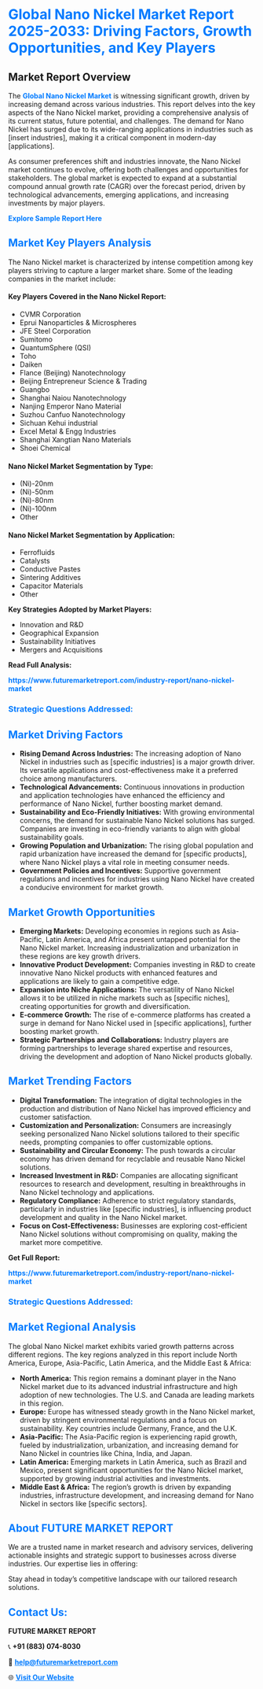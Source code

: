 <h1 style="color: #007BFF;">Global Nano Nickel Market Report 2025-2033: Driving Factors, Growth Opportunities, and Key Players</h1>

<section id="overview">
<h2>Market Report Overview</h2>
<p>The <a href="https://www.futuremarketreport.com/industry-report/nano-nickel-market" style="color: #007BFF; text-decoration: none;"><strong>Global Nano Nickel Market</strong></a> is witnessing significant growth, driven by increasing demand across various industries. This report delves into the key aspects of the Nano Nickel market, providing a comprehensive analysis of its current status, future potential, and challenges. The demand for Nano Nickel has surged due to its wide-ranging applications in industries such as [insert industries], making it a critical component in modern-day [applications].</p>
<p>As consumer preferences shift and industries innovate, the Nano Nickel market continues to evolve, offering both challenges and opportunities for stakeholders. The global market is expected to expand at a substantial compound annual growth rate (CAGR) over the forecast period, driven by technological advancements, emerging applications, and increasing investments by major players.</p>
</section>

<section id="overview">
<p><a href="https://www.futuremarketreport.com/request-sample/reportId=102983" style="color: #007BFF; text-decoration: none;"><strong>Explore Sample Report Here</strong></a></p>
</section>

<section id="key-players">
<h2 style="color: #007BFF;">Market Key Players Analysis</h2>
<p>The Nano Nickel market is characterized by intense competition among key players striving to capture a larger market share. Some of the leading companies in the market include:</p>
<h4>Key Players Covered in the Nano Nickel Report:</h4>
<ul><li>CVMR Corporation</li><li>Eprui Nanoparticles &amp; Microspheres</li><li>JFE Steel Corporation</li><li>Sumitomo</li><li>QuantumSphere (QSI)</li><li>Toho</li><li>Daiken</li><li>Flance (Beijing) Nanotechnology</li><li>Beijing Entrepreneur Science &amp; Trading</li><li>Guangbo</li><li>Shanghai Naiou Nanotechnology</li><li>Nanjing Emperor Nano Material</li><li>Suzhou Canfuo Nanotechnology</li><li>Sichuan Kehui industrial</li><li>Excel Metal &amp; Engg Industries</li><li>Shanghai Xangtian Nano Materials</li><li>Shoei Chemical</li></ul>
<h4>Nano Nickel Market Segmentation by Type:</h4>
<ul><li>(Ni)-20nm</li><li>(Ni)-50nm</li><li>(Ni)-80nm</li><li>(Ni)-100nm</li><li>Other</li></ul>

<h4>Nano Nickel Market Segmentation by Application:</h4>
<ul><li>Ferrofluids</li><li>Catalysts</li><li>Conductive Pastes</li><li>Sintering Additives</li><li>Capacitor Materials</li><li>Other</li></ul>
<p><strong>Key Strategies Adopted by Market Players:</strong></p>
<ul>
<li>Innovation and R&D</li>
<li>Geographical Expansion</li>
<li>Sustainability Initiatives</li>
<li>Mergers and Acquisitions</li>
</ul>
</section>

<section>
<p><strong>Read Full Analysis: </strong></p><a href="https://www.futuremarketreport.com/industry-report/nano-nickel-market" style="color: #007BFF; text-decoration: none;"><strong>https://www.futuremarketreport.com/industry-report/nano-nickel-market</strong></a>
<h3 style="color: #007BFF;">Strategic Questions Addressed:</h3>
</section>

<section id="driving-factors">
<h2 style="color: #007BFF;">Market Driving Factors</h2>
<ul>
<li><strong>Rising Demand Across Industries:</strong> The increasing adoption of Nano Nickel in industries such as [specific industries] is a major growth driver. Its versatile applications and cost-effectiveness make it a preferred choice among manufacturers.</li>
<li><strong>Technological Advancements:</strong> Continuous innovations in production and application technologies have enhanced the efficiency and performance of Nano Nickel, further boosting market demand.</li>
<li><strong>Sustainability and Eco-Friendly Initiatives:</strong> With growing environmental concerns, the demand for sustainable Nano Nickel solutions has surged. Companies are investing in eco-friendly variants to align with global sustainability goals.</li>
<li><strong>Growing Population and Urbanization:</strong> The rising global population and rapid urbanization have increased the demand for [specific products], where Nano Nickel plays a vital role in meeting consumer needs.</li>
<li><strong>Government Policies and Incentives:</strong> Supportive government regulations and incentives for industries using Nano Nickel have created a conducive environment for market growth.</li>
</ul>
</section>

<section id="growth-opportunities">
<h2 style="color: #007BFF;">Market Growth Opportunities</h2>
<ul>
<li><strong>Emerging Markets:</strong> Developing economies in regions such as Asia-Pacific, Latin America, and Africa present untapped potential for the Nano Nickel market. Increasing industrialization and urbanization in these regions are key growth drivers.</li>
<li><strong>Innovative Product Development:</strong> Companies investing in R&D to create innovative Nano Nickel products with enhanced features and applications are likely to gain a competitive edge.</li>
<li><strong>Expansion into Niche Applications:</strong> The versatility of Nano Nickel allows it to be utilized in niche markets such as [specific niches], creating opportunities for growth and diversification.</li>
<li><strong>E-commerce Growth:</strong> The rise of e-commerce platforms has created a surge in demand for Nano Nickel used in [specific applications], further boosting market growth.</li>
<li><strong>Strategic Partnerships and Collaborations:</strong> Industry players are forming partnerships to leverage shared expertise and resources, driving the development and adoption of Nano Nickel products globally.</li>
</ul>
</section>

<section id="trending-factors">
<h2 style="color: #007BFF;">Market Trending Factors</h2>
<ul>
<li><strong>Digital Transformation:</strong> The integration of digital technologies in the production and distribution of Nano Nickel has improved efficiency and customer satisfaction.</li>
<li><strong>Customization and Personalization:</strong> Consumers are increasingly seeking personalized Nano Nickel solutions tailored to their specific needs, prompting companies to offer customizable options.</li>
<li><strong>Sustainability and Circular Economy:</strong> The push towards a circular economy has driven demand for recyclable and reusable Nano Nickel solutions.</li>
<li><strong>Increased Investment in R&D:</strong> Companies are allocating significant resources to research and development, resulting in breakthroughs in Nano Nickel technology and applications.</li>
<li><strong>Regulatory Compliance:</strong> Adherence to strict regulatory standards, particularly in industries like [specific industries], is influencing product development and quality in the Nano Nickel market.</li>
<li><strong>Focus on Cost-Effectiveness:</strong> Businesses are exploring cost-efficient Nano Nickel solutions without compromising on quality, making the market more competitive.</li>
</ul>
</section>

<section>
<p><strong>Get Full Report: </strong></p><a href="https://www.futuremarketreport.com/industry-report/nano-nickel-market" style="color: #007BFF; text-decoration: none;"><strong>https://www.futuremarketreport.com/industry-report/nano-nickel-market</strong></a>
<h3 style="color: #007BFF;">Strategic Questions Addressed:</h3>
</section>


<section id="regional-analysis">
<h2 style="color: #007BFF;">Market Regional Analysis</h2>
<p>The global Nano Nickel market exhibits varied growth patterns across different regions. The key regions analyzed in this report include North America, Europe, Asia-Pacific, Latin America, and the Middle East & Africa:</p>
<ul>
<li><strong>North America:</strong> This region remains a dominant player in the Nano Nickel market due to its advanced industrial infrastructure and high adoption of new technologies. The U.S. and Canada are leading markets in this region.</li>
<li><strong>Europe:</strong> Europe has witnessed steady growth in the Nano Nickel market, driven by stringent environmental regulations and a focus on sustainability. Key countries include Germany, France, and the U.K.</li>
<li><strong>Asia-Pacific:</strong> The Asia-Pacific region is experiencing rapid growth, fueled by industrialization, urbanization, and increasing demand for Nano Nickel in countries like China, India, and Japan.</li>
<li><strong>Latin America:</strong> Emerging markets in Latin America, such as Brazil and Mexico, present significant opportunities for the Nano Nickel market, supported by growing industrial activities and investments.</li>
<li><strong>Middle East & Africa:</strong> The region’s growth is driven by expanding industries, infrastructure development, and increasing demand for Nano Nickel in sectors like [specific sectors].</li>
</ul>
</section>

<footer>
<h2 style="color: #007BFF;">About FUTURE MARKET REPORT</h2>
<p>We are a trusted name in market research and advisory services, delivering actionable insights and strategic support to businesses across diverse industries. Our expertise lies in offering:</p>

<p>Stay ahead in today’s competitive landscape with our tailored research solutions.</p>

<h2 style="color: #007BFF;">Contact Us:</h2>
<p><strong>FUTURE MARKET REPORT</strong></p>
<p>📞 <strong>+91 (883) 074-8030</strong></p>
<p>📧 <strong><a href="mailto:help@futuremarketreport.com" style="color: #007BFF;">help@futuremarketreport.com</a></strong></p>
<p>🌐 <strong><a href="https://www.futuremarketreport.com/" style="color: #007BFF;">Visit Our Website</a></strong></p>
</footer>